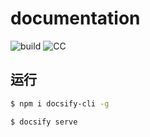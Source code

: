 # documentation

![build](https://img.shields.io/badge/jenkins%20build-passing-brightgreen)
![CC](https://img.shields.io/badge/license-Creative%20Commons-blue)

## 运行

```bash
$ npm i docsify-cli -g
```

```bash
$ docsify serve
```
